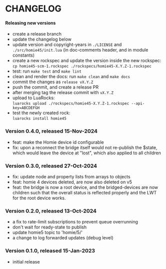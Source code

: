 # CHANGELOG

#### Releasing new versions

- create a release branch
- update the changelog below
- update version and copyright-years in `./LICENSE` and `./src/homie45/init.lua` (in doc-comments
  header, and in module constants)
- create a new rockspec and update the version inside the new rockspec:<br/>
  `cp homie45-scm-1.rockspec ./rockspecs/homie45-X.Y.Z-1.rockspec`
- test: run `make test` and `make lint`
- clean and render the docs: run `make clean` and `make docs`
- commit the changes as `release vX.Y.Z`
- push the commit, and create a release PR
- after merging tag the release commit with `vX.Y.Z`
- upload to LuaRocks:<br/>
  `luarocks upload ./rockspecs/homie45-X.Y.Z-1.rockspec --api-key=ABCDEFGH`
- test the newly created rock:<br/>
  `luarocks install homie45`

### Version 0.4.0, released 15-Nov-2024

- feat: make the Homie device id configurable
- fix: upon a reconnect the bridge itself would not re-publish the $state, which
  would leave the device at "lost", which also applied to all children

### Version 0.3.0, released 27-Oct-2024

- fix: update node and property lists from arrays to objects
- feat: homie 4 devices deleted, are now also deleted on v5
- feat: the bridge is now a root device, and the bridged-devices are now children such that
  the overall status is reflected properly and the LWT for the root device works.

### Version 0.2.0, released 13-Oct-2024

- a fix to rate-limit subscriptions to prevent queue overrunning
- don't wait for ready-state to publish
- update homie5 topic to 'homie/5/'
- a change to log forwarded updates (debug level)

### Version 0.1.0, released 15-Jan-2023

- initial release
